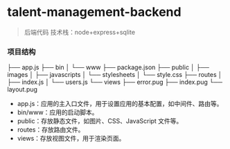 
# talent-management-backend 

> 后端代码
> 技术栈：node+express+sqlite

### 项目结构
├── app.js
├── bin
│   └── www
├── package.json
├── public
│   ├── images
│   ├── javascripts
│   └── stylesheets
│       └── style.css
├── routes
│   ├── index.js
│   └── users.js
└── views
    ├── error.pug
    ├── index.pug
    └── layout.pug
- app.js：应用的主入口文件，用于设置应用的基本配置，如中间件、路由等。
- bin/www：应用的启动脚本。
- public：存放静态文件，如图片、CSS、JavaScript 文件等。
- routes：存放路由文件。
- views：存放视图文件，用于渲染页面。